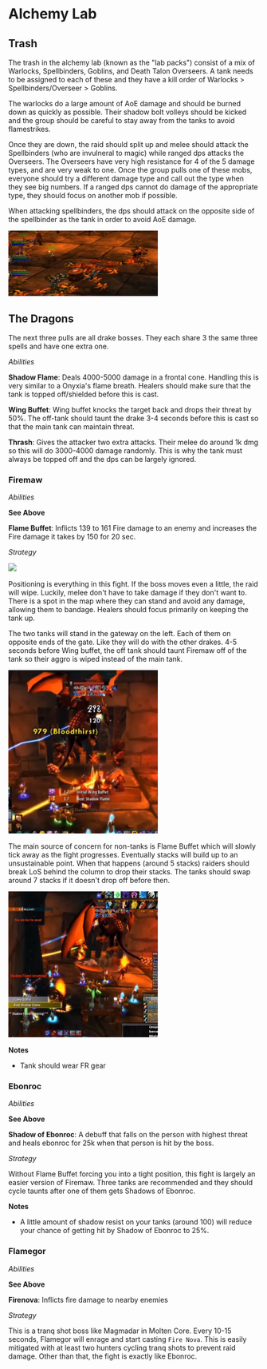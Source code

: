 # Alchemy Lab

## Trash

The trash in the alchemy lab (known as the "lab packs") consist of a mix of
Warlocks, Spellbinders, Goblins, and Death Talon Overseers. A tank needs to be
assigned to each of these and they have a kill order of Warlocks > Spellbinders/Overseer > Goblins.

The warlocks do a large amount of AoE damage and should be burned down as quickly as possible.
Their shadow bolt volleys should be kicked and the group should be careful to stay away from the
tanks to avoid flamestrikes.

Once they are down, the raid should split up and melee should attack the Spellbinders
(who are invulneral to magic) while ranged dps attacks the Overseers. The Overseers have
very high resistance for 4 of the 5 damage types, and are very weak to one. Once the
group pulls one of these mobs, everyone should try a different damage type and call out
the type when they see big numbers. If a ranged dps cannot do damage of the appropriate
type, they should focus on another mob if possible.

When attacking spellbinders, the dps should attack on the opposite side of the spellbinder
as the tank in order to avoid AoE damage.

<img src="./images/spellbinder-position.png" width="300px"/>

## The Dragons

The next three pulls are all drake bosses. They each share 3 the same three spells and have one
extra one.

_Abilities_

**Shadow Flame**: Deals 4000-5000 damage in a frontal cone. Handling this is very similar to a
Onyxia's flame breath. Healers should make sure that the tank is topped off/shielded before this is
cast.

**Wing Buffet**: Wing buffet knocks the target back and drops their threat by 50%. The off-tank should
taunt the drake 3-4 seconds before this is cast so that the main tank can maintain threat.

**Thrash**: Gives the attacker two extra attacks. Their melee do around 1k dmg so this will do 3000-4000
damage randomly. This is why the tank must always be topped off and the dps can be largely ignored.

### Firemaw

_Abilities_

**See Above**

**Flame Buffet**: Inflicts 139 to 161 Fire damage to an enemy and increases the Fire damage it takes by 150 for 20 sec.

_Strategy_

<img src="http://www.anikki.com/share/wow/bwl_firemaw.jpg" width="400px">

Positioning is everything in this fight. If the boss moves even a little, the raid will wipe. Luckily,
melee don't have to take damage if they don't want to. There is a spot in the map where they can stand
and avoid any damage, allowing them to bandage. Healers should focus primarily on keeping the tank up.

The two tanks will stand in the gateway on the left. Each of them on opposite ends of the gate. Like they
will do with the other drakes. 4-5 seconds before Wing buffet, the off tank should taunt Firemaw off of the
tank so their aggro is wiped instead of the main tank.

<img src="./images/firemaw-tanks.png" width="300px"/>

The main source of concern for non-tanks is Flame Buffet which will slowly tick away as the fight progresses.
Eventually stacks will build up to an unsustainable point. When that happens (around 5 stacks) raiders should
break LoS behind the column to drop their stacks. The tanks should swap around 7 stacks if it doesn't drop
off before then.

<img src="./images/firemaw-hide.png" width="300px">

**Notes**

- Tank should wear FR gear

### Ebonroc

_Abilities_

**See Above**

**Shadow of Ebonroc**: A debuff that falls on the person with highest threat and heals ebonroc for 25k when that person is hit by the boss.

_Strategy_

Without Flame Buffet forcing you into a tight position, this fight is largely an easier version of Firemaw. Three tanks are recommended and they should cycle taunts after one of them gets Shadows of
Ebonroc.

**Notes**

- A little amount of shadow resist on your tanks (around 100) will reduce your chance of getting hit by Shadow of Ebonroc to 25%.

### Flamegor

_Abilities_

**See Above**

**Firenova**: Inflicts fire damage to nearby enemies

_Strategy_

This is a tranq shot boss like Magmadar in Molten Core. Every 10-15 seconds, Flamegor will enrage and start
casting `Fire Nova`. This is easily mitigated with at least two hunters cycling tranq shots to prevent raid damage.
Other than that, the fight is exactly like Ebonroc.
